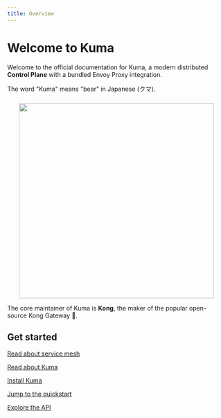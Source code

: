 ```yaml
---
title: Overview
---
```


# Welcome to Kuma

Welcome to the official documentation for Kuma, a modern distributed **Control Plane** with a bundled Envoy Proxy integration.

The word "Kuma" means "bear" in Japanese (クマ).

<center>
<img src="/images/diagrams/main-diagram@2x.png" alt="" style="width: 450px; padding-top: 10px"/>
</center>

The core maintainer of Kuma is **Kong**, the maker of the popular open-source Kong Gateway 🦍.

## Get started

[Read about service mesh](/docs/1.1.0/overview/what-is-a-service-mesh/)

[Read about Kuma](/docs/1.1.0/overview/what-is-kuma/)

[Install Kuma](/install/latest/)

[Jump to the quickstart](/docs/1.1.0/quickstart/kubernetes/)

[Explore the API](/docs/1.1.0/documentation/http-api/)